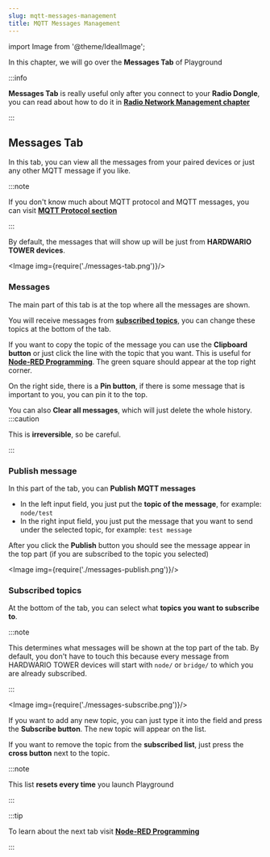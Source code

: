 ```yaml
---
slug: mqtt-messages-management
title: MQTT Messages Management
---
```

import Image from '@theme/IdealImage';


In this chapter, we will go over the **Messages Tab** of Playground

:::info

**Messages Tab** is really useful only after you connect to your **Radio Dongle**, you can read about how to do it in [**Radio Network Management chapter**](./radio-network-management.md)

:::

## Messages Tab

In this tab, you can view all the messages from your paired devices or just any other MQTT message if you like.

:::note

If you don't know much about MQTT protocol and MQTT messages, you can visit [**MQTT Protocol section**](../mqtt-protocol/index.md)

:::

By default, the messages that will show up will be just from **HARDWARIO TOWER devices**.

<Image img={require('./messages-tab.png')}/>

### Messages
The main part of this tab is at the top where all the messages are shown.

You will receive messages from [**subscribed topics**](#subscribed-topics), you can change these topics at the bottom of the tab.

If you want to copy the topic of the message you can use the **Clipboard button** or just click the line with the topic that you want. This is useful for [**Node-RED Programming**](./node-red-programming.md). The green square should appear at the top right corner.

On the right side, there is a **Pin button**, if there is some message that is important to you, you can pin it to the top.

You can also **Clear all messages**, which will just delete the whole history.
:::caution

This is **irreversible**, so be careful.

:::

### Publish message
In this part of the tab, you can **Publish MQTT messages**
- In the left input field, you just put the **topic of the message**, for example: `node/test`
- In the right input field, you just put the message that you want to send under the selected topic, for example: `test message`

After you click the **Publish** button you should see the message appear in the top part (if you are subscribed to the topic you selected)

<Image img={require('./messages-publish.png')}/>

### Subscribed topics
At the bottom of the tab, you can select what **topics you want to subscribe to**.

:::note

This determines what messages will be shown at the top part of the tab. By default, you don't have to touch this because every message from HARDWARIO TOWER devices will start with `node/` or `bridge/` to which you are already subscribed.

:::

<Image img={require('./messages-subscribe.png')}/>

If you want to add any new topic, you can just type it into the field and press the **Subscribe button**. The new topic will appear on the list.

If you want to remove the topic from the **subscribed list**, just press the **cross button** next to the topic.

:::note

This list **resets every time** you launch Playground

:::

:::tip

To learn about the next tab visit [**Node-RED Programming**](./node-red-programming.md)

:::
